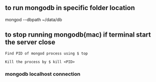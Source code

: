 ## to run mongodb in specific folder location

mongod --dbpath ~/data/db

## to stop running mongodb(mac) if terminal start the server close

```
Find PID of mongod process using $ top

Kill the process by $ kill <PID>
```

### mongodb localhost connection
```

```
